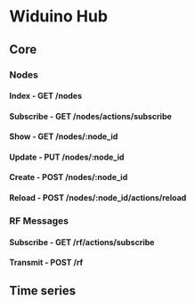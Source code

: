 Widuino Hub
===========








## Core

### Nodes

#### Index - GET /nodes

#### Subscribe - GET /nodes/actions/subscribe

#### Show - GET /nodes/:node_id

#### Update - PUT /nodes/:node_id

#### Create - POST /nodes/:node_id

#### Reload - POST /nodes/:node_id/actions/reload

### RF Messages

#### Subscribe - GET /rf/actions/subscribe

#### Transmit - POST /rf

## Time series
